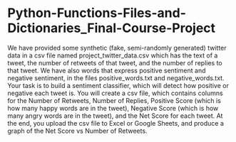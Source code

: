 # Python-Functions-Files-and-Dictionaries_Final-Course-Project
We have provided some synthetic (fake, semi-randomly generated) twitter data in a csv file named project_twitter_data.csv which has the text of a tweet, the 
number of retweets of that tweet, and the number of replies to that tweet. We have also words that express positive sentiment and negative sentiment, in the 
files positive_words.txt and negative_words.txt. Your task is to build a sentiment classifier, which will detect how positive or negative each tweet is. You 
will create a csv file, which contains columns for the Number of Retweets, Number of Replies, Positive Score (which is how many happy words are in the tweet), 
Negative Score (which is how many angry words are in the tweet), and the Net Score for each tweet. At the end, you upload the csv file to Excel or Google Sheets,
and produce a graph of the Net Score vs Number of Retweets.
